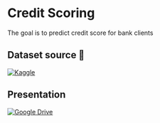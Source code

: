 # Credit Scoring

The goal is to predict credit score for bank clients

## Dataset source 📓
[![Kaggle](https://img.shields.io/badge/Kaggle-035a7d?style=for-the-badge&logo=kaggle&logoColor=white)](https://www.kaggle.com/datasets/parisrohan/credit-score-classification)

## Presentation
[![Google Drive](https://img.shields.io/badge/Google%20Drive-4285F4?style=for-the-badge&logo=googledrive&logoColor=white)](https://docs.google.com/presentation/d/1jAwVnbOj9Mj5AKPb_TI3dLXMMM8CH3tP/edit#slide=id.g2b11dc1bd7c_1_57)
